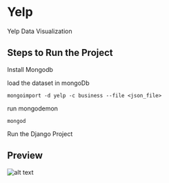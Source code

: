 # Yelp
Yelp Data Visualization

## Steps to Run the Project

Install Mongodb

load the dataset in mongoDb
```
mongoimport -d yelp -c business --file <json_file>
```

run mongodemon

```
mongod
```

Run the Django Project

## Preview
![alt text](https://preview.ibb.co/b2BDa5/PyMongo.png)
